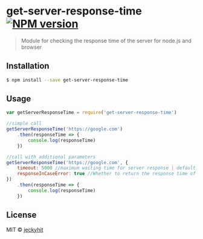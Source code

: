 # get-server-response-time [![NPM version](https://badge.fury.io/js/get-server-response-time.svg)](https://npmjs.org/package/get-server-response-time)

> Module for checking the response time of the server for node.js and browser

## Installation

```sh
$ npm install --save get-server-response-time
```

## Usage

```js
var getServerResponseTime = require('get-server-response-time')

//simple call
getServerResponseTime('https://google.com')
    .then(responseTime => {
        console.log(responseTime)
    })

//call with additional parameters
getServerResponseTime('https://google.com', {
    timeout: 5000 //maximum waiting time for server response | default: 5000
    responseInCaseError: true //Whether to return the response time of the server in case of an error | default: true
})
    .then(responseTime => {
        console.log(responseTime)
    })
```

## License

MIT © [jeckyhit](https://github.com/jeckyhit)
